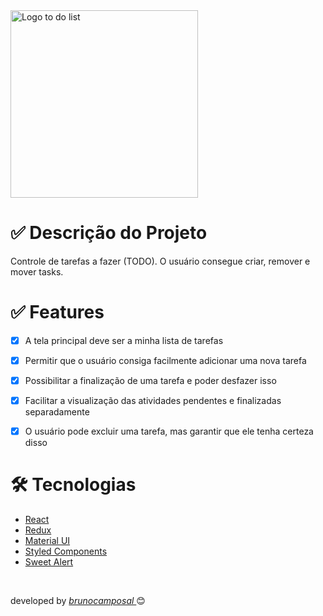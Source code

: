  <img src="https://i.pinimg.com/originals/1f/3f/4c/1f3f4ce973d946578567f190e2773709.png" alt="Logo to do list" width="300px">


# ✅ Descrição do Projeto

Controle de tarefas a fazer (TODO). O usuário consegue criar, remover e mover tasks.

# ✅ Features

- [x] A tela principal deve ser a minha lista de tarefas
- [x] Permitir que o usuário consiga facilmente adicionar uma nova tarefa
- [x] Possibilitar a finalização de uma tarefa e poder desfazer isso
- [x] Facilitar a visualização das atividades pendentes e finalizadas separadamente
- [x] O usuário pode excluir uma tarefa, mas garantir que ele tenha certeza disso


# 🛠 Tecnologias

- [React](https://pt-br.reactjs.org/)
- [Redux](https://redux.js.org/)
- [Material UI](https://material-ui.com/pt/)
- [Styled Components](https://styled-components.com/)
- [Sweet Alert](https://sweetalert2.github.io/)


<br>

developed by <a href="https://gitlab.com/brunocamposal"> <i> brunocamposal </i> </a> :blush:


